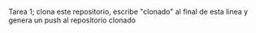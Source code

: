 Tarea 1; clona este repositorio, escribe "clonado" al final de esta linea y genera un push al repositorio clonado
